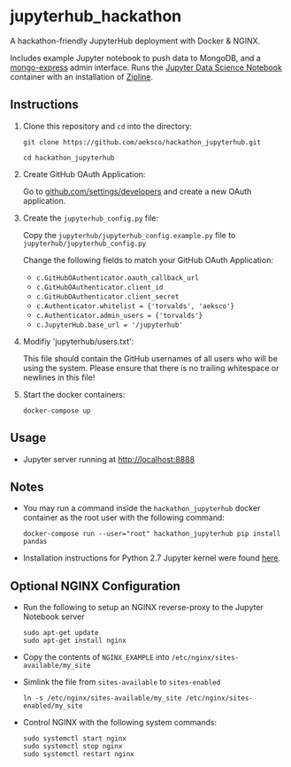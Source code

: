 # jupyterhub_hackathon
A hackathon-friendly JupyterHub deployment with Docker &amp; NGINX.

Includes example Jupyter notebook to push data to MongoDB, and a [mongo-express](https://github.com/mongo-express) admin interface. Runs the [Jupyter Data Science Notebook](https://hub.docker.com/r/jupyter/datascience-notebook/) container with an installation of [Zipline](https://github.com/quantopian/zipline).

## Instructions

1. Clone this repository and `cd` into the directory:

    `git clone https://github.com/aeksco/hackathon_jupyterhub.git`

    `cd hackathon_jupyterhub`

2. Create GitHub OAuth Application:

    Go to [github.com/settings/developers](https://github.com/settings/developers) and create a new OAuth application.

3. Create the `jupyterhub_config.py` file:

    Copy the `jupyterhub/jupyterhub_config.example.py` file to `jupyterhub/jupyterhub_config.py`

    Change the following fields to match your GitHub OAuth Application:

      - `c.GitHubOAuthenticator.oauth_callback_url`
      - `c.GitHubOAuthenticator.client_id`
      - `c.GitHubOAuthenticator.client_secret`
      - `c.Authenticator.whitelist = {'torvalds', 'aeksco'}`
      - `c.Authenticator.admin_users = {'torvalds'}`
      - `c.JupyterHub.base_url = '/jupyterhub'`

4. Modifiy 'jupyterhub/users.txt':

    This file should contain the GitHub usernames of all users who will be using the system. Please ensure that there is no trailing whitespace or newlines in this file!

5. Start the docker containers:

    `docker-compose up`

## Usage

- Jupyter server running at [http://localhost:8888](http://localhost:8888)

## Notes

- You may run a command inside the `hackathon_jupyterhub` docker container as the root user with the following command:

  `docker-compose run --user="root" hackathon_jupyterhub pip install pandas`

- Installation instructions for Python 2.7 Jupyter kernel were found [here](https://github.com/ozancaglayan/jupyterhub-installation).

## Optional NGINX Configuration
- Run the following to setup an NGINX reverse-proxy to the Jupyter Notebook server
  ```
  sudo apt-get update
  sudo apt-get install nginx
  ```

- Copy the contents of `NGINX_EXAMPLE` into `/etc/nginx/sites-available/my_site`

- Simlink the file from `sites-available` to `sites-enabled`

  `ln -s /etc/nginx/sites-available/my_site /etc/nginx/sites-enabled/my_site`

- Control NGINX with the following system commands:

    ```
    sudo systemctl start nginx
    sudo systemctl stop nginx
    sudo systemctl restart nginx
    ```
